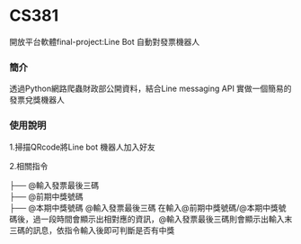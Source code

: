 # CS381

開放平台軟體final-project:Line Bot 自動對發票機器人

### 簡介
透過Python網路爬蟲財政部公開資料，結合Line messaging API 實做一個簡易的發票兌獎機器人

### 使用說明
1.掃描QRcode將Line bot 機器人加入好友

2.相關指令

├── @輸入發票最後三碼           
├── @前期中獎號碼              
├── @本期中獎號碼
@輸入發票最後三碼
在輸入@前期中獎號碼/@本期中獎號碼後，過一段時間會顯示出相對應的資訊，@輸入發票最後三碼則會顯示出輸入末三碼的訊息，依指令輸入後即可判斷是否有中獎









